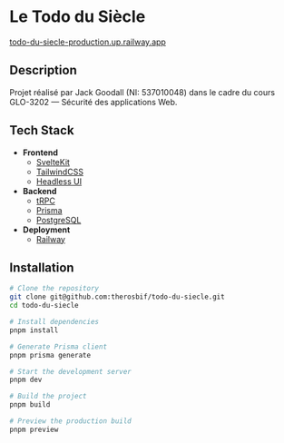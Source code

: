 # Le Todo du Siècle

[todo-du-siecle-production.up.railway.app](https://todo-du-siecle-production.up.railway.app)

## Description

Projet réalisé par Jack Goodall (NI: 537010048) dans le cadre du cours GLO-3202 — Sécurité des applications Web.

## Tech Stack

- **Frontend**
  - [SvelteKit](https://kit.svelte.dev/)
  - [TailwindCSS](https://tailwindcss.com/)
  - [Headless UI](https://headlessui.dev/)
- **Backend**
  - [tRPC](https://trpc.io/)
  - [Prisma](https://www.prisma.io/)
  - [PostgreSQL](https://www.postgresql.org/)
- **Deployment**
  - [Railway](https://railway.app/)

## Installation

```bash
# Clone the repository
git clone git@github.com:therosbif/todo-du-siecle.git
cd todo-du-siecle

# Install dependencies
pnpm install

# Generate Prisma client
pnpm prisma generate

# Start the development server
pnpm dev

# Build the project
pnpm build

# Preview the production build
pnpm preview
```
